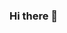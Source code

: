 ### Hi there 👋

<!--
**cparsania/cparsania** is a ✨ _special_ ✨ repository because its `README.md` (this file) appears on your GitHub profile.

Here are some ideas to get you started:

- 🔭 I’m PhD candidate at University of Macau ...
- 🌱 I’m currently learning many things about R, shiny, markdown and list go on...
- 👯 I’m looking to collaborate on ...
- 🤔 I’m looking for help with ...
- 💬 Ask me about R, shiny, genomics, RANseq 
- 📫 How to reach me: ...
- 😄 Pronouns: ...
- ⚡ Fun fact: I love photography.
-->
